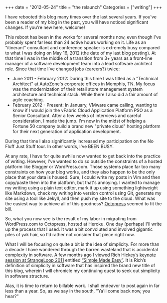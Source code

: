 +++
date = "2012-05-24"
title = "the relaunch"
Categories = ["writing"]
+++

I have rebooted this blog many times over the last several years. If you've been a reader of my blog in the past, you will have noticed significant changes. If you're new here, welcome!

This reboot has been in the works for several months now, even though I've probably spent far less than 24 active hours working on it. Life as an "itinerant" consultant and conference speaker is extremely busy compared to what I was doing on May 16, 2012 (the date of my last blog posting). At that time I was in the middle of a transition from 3+ years as a front-line manager of a software development team into a lead software architect role. Since that time I've changed jobs (careers?) twice:

* June 2011 - February 2012: During this time I was titled as a "Technical Architect" at AutoZone's corporate offices in Memphis, TN. My focus was the modernization of their retail store management system architecture and technical stack. While there I also did a fair amount of agile coaching.
* February 2012 - Present: In January, VMware came calling, wanting to know if I would join the vFabric Cloud Application Platform PSO as a Senior Consultant. After a few weeks of interviews and careful consideration, I made the jump. I'm now in the midst of helping a Fortune 50 company build a brand new "private cloud" hosting platform for their next generation of application development.

During that time I also significantly increased my participation on the No Fluff Just Stuff tour. In other words, I've BEEN BUSY.

At any rate, I have for quite awhile now wanted to get back into the practice of writing. However, I've wanted to do so outside the constraints of a hosted platform like Blogger or WordPress.com. Those systems place far too many constraints on how your blog works, and they also happen to be the only place that your data is housed. Sure, I could write my posts in Vim and then copy/paste them into the platform, but that's annoying. I wanted to manage my writing using a plain text editor, mark it up using something lightweight like Markdown, check my writing into version control using Git, generate my site using a tool like Jekyll, and then push my site to the cloud. What was the easiest way to achieve all of this goodness? [Octopress](http://octopress.org) seemed to fit the bill.

So, what you now see is the result of my labor in migrating from WordPress.com to Octopress, hosted at Heroku. One day (perhaps) I'll write up the process that I used. It was a bit convoluted and involved gigantic piles of yak hair, so I'd rather not consider that piece right now. 

What I will be focusing on quite a bit is the idea of simplicity. For more than a decade I have wandered through the barren wasteland that is accidental complexity in software. A few months ago I viewed Rich Hickey’s [keynote session at StrangeLoop 2011](https://thestrangeloop.com/sessions/simple-made-easy) entitled [“Simple Made Easy”](http://www.infoq.com/presentations/Simple-Made-Easy). It is Rich’s definition of simplicity in software that has inspired the brand new title of this blog, wherein I will chronicle my continuing quest to seek out simplicity in software structure.

Alas, it is time to return to billable work. I shall endeavor to post again in far less than a year. So, as we say in the south, "Ya'll come back now, you hear?"
